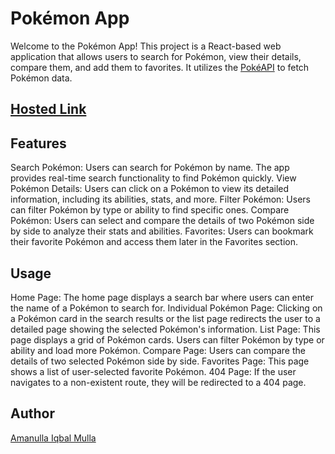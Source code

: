 # Pokémon App

Welcome to the Pokémon App! This project is a React-based web application that allows users to search for Pokémon, view their details, compare them, and add them to favorites. It utilizes the [PokéAPI](https://pokeapi.co/) to fetch Pokémon data.

## [Hosted Link](https://flurn-pokemon-amanullas-projects.vercel.app/)

## Features

Search Pokémon: Users can search for Pokémon by name. The app provides real-time search functionality to find Pokémon quickly.
View Pokémon Details: Users can click on a Pokémon to view its detailed information, including its abilities, stats, and more.
Filter Pokémon: Users can filter Pokémon by type or ability to find specific ones.
Compare Pokémon: Users can select and compare the details of two Pokémon side by side to analyze their stats and abilities.
Favorites: Users can bookmark their favorite Pokémon and access them later in the Favorites section.

## Usage

Home Page: The home page displays a search bar where users can enter the name of a Pokémon to search for.
Individual Pokémon Page: Clicking on a Pokémon card in the search results or the list page redirects the user to a detailed page showing the selected Pokémon's information.
List Page: This page displays a grid of Pokémon cards. Users can filter Pokémon by type or ability and load more Pokémon.
Compare Page: Users can compare the details of two selected Pokémon side by side.
Favorites Page: This page shows a list of user-selected favorite Pokémon.
404 Page: If the user navigates to a non-existent route, they will be redirected to a 404 page.

## Author

[Amanulla Iqbal Mulla](https://www.linkedin.com/in/amanulla-mulla-000678232/)

